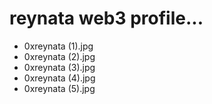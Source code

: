 # reynata web3 profile...
- 0xreynata (1).jpg
- 0xreynata (2).jpg
- 0xreynata (3).jpg
- 0xreynata (4).jpg
- 0xreynata (5).jpg
